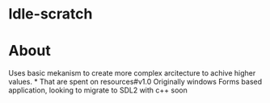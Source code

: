 # Idle-scratch
# About
Uses basic mekanism to create more complex arcitecture to achive higher values. * That are spent on resources#v1.0 Originally windows Forms based application, looking to migrate to SDL2 with c++ soon
